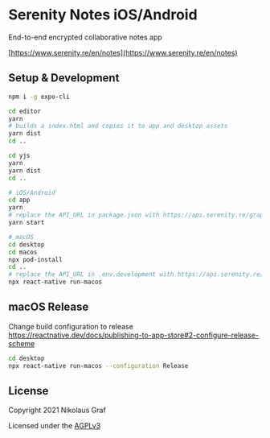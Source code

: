 # Serenity Notes iOS/Android

End-to-end encrypted collaborative notes app

[https://www.serenity.re/en/notes](https://www.serenity.re/en/notes)

## Setup & Development

```sh
npm i -g expo-cli

cd editor
yarn
# builds a index.html and copies it to app and desktop assets
yarn dist
cd ..

cd yjs
yarn
yarn dist
cd ..

# iOS/Android
cd app
yarn
# replace the API_URL in package.json with https://api.serenity.re/graphql
yarn start

# macOS
cd desktop
cd macos
npx pod-install
cd ..
# replace the API_URL in .env.development with https://api.serenity.re/graphql
npx react-native run-macos
```

## macOS Release

Change build configuration to release https://reactnative.dev/docs/publishing-to-app-store#2-configure-release-scheme

```sh
cd desktop
npx react-native run-macos --configuration Release
```

## License

Copyright 2021 Nikolaus Graf

Licensed under the [AGPLv3](https://www.gnu.org/licenses/agpl-3.0.html)
